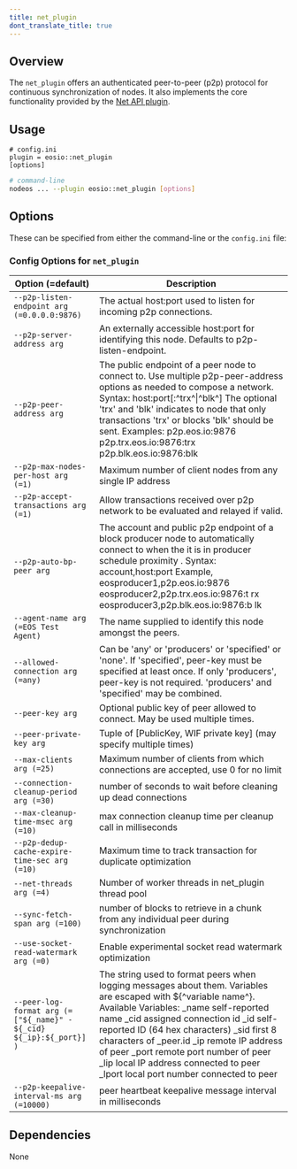 ```yaml
---
title: net_plugin
dont_translate_title: true
---
```


## Overview

The `net_plugin` offers an authenticated peer-to-peer (p2p) protocol for continuous synchronization of nodes. It also implements the core functionality provided by the [Net API plugin](../net_api_plugin/index.md).

## Usage

```console
# config.ini
plugin = eosio::net_plugin
[options]
```
```sh
# command-line
nodeos ... --plugin eosio::net_plugin [options]
```

## Options

These can be specified from either the command-line or the `config.ini` file:

### Config Options for `net_plugin`

Option (=default) | Description
-|-
`--p2p-listen-endpoint arg (=0.0.0.0:9876)` | The actual host:port used to listen for incoming p2p connections.
`--p2p-server-address arg` | An externally accessible host:port for identifying this node. Defaults to p2p-listen-endpoint.
`--p2p-peer-address arg` | The public endpoint of a peer node to connect to. Use multiple p2p-peer-address options as needed to compose a network. Syntax: host:port[:^trx^\|^blk^] The optional 'trx' and 'blk' indicates to node that only transactions 'trx' or blocks 'blk' should be sent.  Examples: p2p.eos.io:9876 p2p.trx.eos.io:9876:trx p2p.blk.eos.io:9876:blk
`--p2p-max-nodes-per-host arg (=1)` | Maximum number of client nodes from any single IP address
`--p2p-accept-transactions arg (=1)` | Allow transactions received over p2p network to be evaluated and relayed if valid.
`--p2p-auto-bp-peer arg` | The account and public p2p endpoint of a block producer node to automatically connect to when the it is in producer schedule proximity .   Syntax: account,host:port Example, eosproducer1,p2p.eos.io:9876 eosproducer2,p2p.trx.eos.io:9876:t rx eosproducer3,p2p.blk.eos.io:9876:b lk
`--agent-name arg (=EOS Test Agent)` | The name supplied to identify this node amongst the peers.
`--allowed-connection arg (=any)` | Can be 'any' or 'producers' or 'specified' or 'none'. If 'specified', peer-key must be specified at least once. If only 'producers', peer-key is not required. 'producers' and 'specified' may be combined.
`--peer-key arg` | Optional public key of peer allowed to connect.  May be used multiple times.
`--peer-private-key arg` | Tuple of [PublicKey, WIF private key] (may specify multiple times)
`--max-clients arg (=25)` | Maximum number of clients from which connections are accepted, use 0 for no limit
`--connection-cleanup-period arg (=30)` | number of seconds to wait before cleaning up dead connections
`--max-cleanup-time-msec arg (=10)` | max connection cleanup time per cleanup call in milliseconds
`--p2p-dedup-cache-expire-time-sec arg (=10)` | Maximum time to track transaction for duplicate optimization
`--net-threads arg (=4)` | Number of worker threads in net_plugin thread pool
`--sync-fetch-span arg (=100)` | number of blocks to retrieve in a chunk from any individual peer during synchronization
`--use-socket-read-watermark arg (=0)` | Enable experimental socket read watermark optimization
`--peer-log-format arg (=["${_name}" - ${_cid} ${_ip}:${_port}] )` | The string used to format peers when logging messages about them.  Variables are escaped with ${^variable name^}. Available Variables: _name  self-reported name _cid   assigned connection id _id    self-reported ID (64 hex characters) _sid   first 8 characters of _peer.id _ip    remote IP address of peer _port  remote port number of peer _lip   local IP address connected to peer _lport local port number connected to peer
`--p2p-keepalive-interval-ms arg (=10000)` | peer heartbeat keepalive message interval in milliseconds

## Dependencies

None
